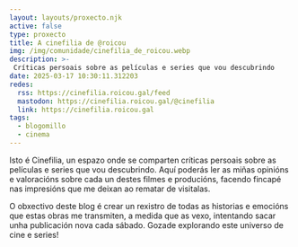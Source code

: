 ```yaml
---
layout: layouts/proxecto.njk
active: false
type: proxecto
title: A cinefilia de @roicou
img: /img/comunidade/cinefilia_de_roicou.webp
description: >-
 Críticas persoais sobre as películas e series que vou descubrindo
date: 2025-03-17 10:30:11.312203
redes:
  rss: https://cinefilia.roicou.gal/feed
  mastodon: https://cinefilia.roicou.gal/@cinefilia
  link: https://cinefilia.roicou.gal
tags:
  - blogomillo
  - cinema
---
```


Isto é Cinefilia, un espazo onde se comparten críticas persoais sobre as películas e series que vou descubrindo. Aquí poderás ler as miñas opinións e valoracións sobre cada un destes filmes e producións, facendo fincapé nas impresións que me deixan ao rematar de visitalas.

O obxectivo deste blog é crear un rexistro de todas as historias e emocións que estas obras me transmiten, a medida que as vexo, intentando sacar unha publicación nova cada sábado. Gozade explorando este universo de cine e series!
